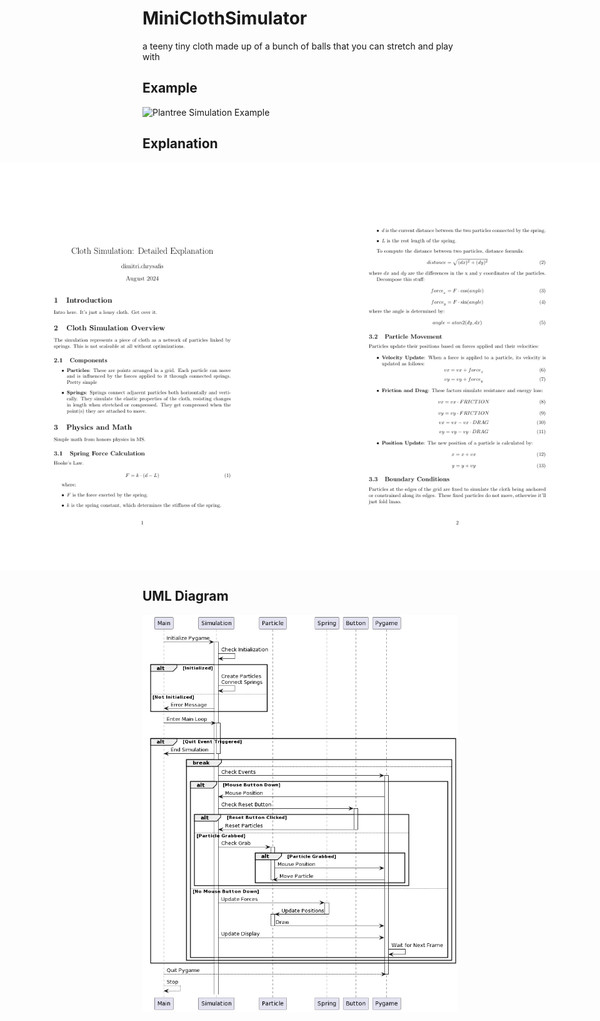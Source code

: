 # MiniClothSimulator
a teeny tiny cloth made up of a bunch of balls that you can stretch and play with

## Example

![Plantree Simulation Example](example.gif)

## Explanation

<div style="display: flex; justify-content: center;">
    <img src="docImages/page_1.png">
    <img src="docImages/page_2.png">
    
</div>

## UML Diagram

![UML Diagram](UML/seqence_diagram.png)
